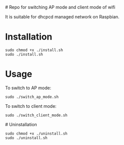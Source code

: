# Repo for switching AP mode and client mode of wifi

It is suitable for dhcpcd managed network on Raspbian.

# Installation
```
sudo chmod +x ./install.sh
sudo ./install.sh
```

# Usage
To switch to AP mode:
```
sudo ./switch_ap_mode.sh
```

To switch to client mode:
```
sudo ./switch_client_mode.sh
```

# Uninstallation
```
sudo chmod +x ./uninstall.sh
sudo ./uninstall.sh
```

